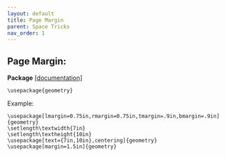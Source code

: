 ```yaml
---
layout: default
title: Page Margin
parent: Space Tricks
nav_order: 1
---
```


## Page Margin:

**Package** [[documentation]](https://mirrors.mit.edu/CTAN/macros/latex/contrib/geometry/geometry.pdf)


```
\usepackage{geometry}
```

Example:

```
\usepackage[lmargin=0.75in,rmargin=0.75in,tmargin=.9in,bmargin=.9in]{geometry}
\setlength\textwidth{7in} 
\setlength\textheight{10in}
\usepackage[text={7in,10in},centering]{geometry}
\usepackage[margin=1.5in]{geometry} 
```